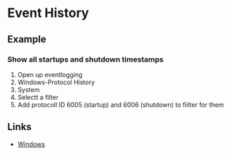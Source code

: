 # Event History 

## Example
### Show all startups and shutdown timestamps
1) Open up eventlogging
2) Windows-Protocol History
3) System
4) Selectt a filter
5) Add protocoll ID 6005 (startup) and 6006 (shutdown) to fiilter for them

## Links
- [Windows](https://learn.microsoft.com/en-us/windows/win32/etw/retrieving-event-data-using-mof)
